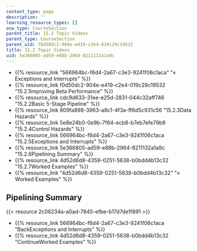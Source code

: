 ```yaml
---
content_type: page
description: ''
learning_resource_types: []
ocw_type: CourseSection
parent_title: 15.2 Topic Videos
parent_type: CourseSection
parent_uid: f0d50dc2-904e-e419-c2e4-019c29c19532
title: 15.2 Topic Videos
uid: 5e366805-ad59-e88b-2964-8211132a1a9c
---
```


*   {{% resource_link "566964bc-f6d4-2a67-c3e3-9241f06c1aca" "« Exceptions and Interrupts" %}}
*   {{% resource_link f0d50dc2-904e-e419-c2e4-019c29c19532 "15.2.1Improving Beta Performance" %}}
*   {{% resource_link cdc9d633-31ee-e25d-2831-044c32aff746 "15.2.2Basic 5-Stage Pipeline" %}}
*   {{% resource_link 809fa898-3963-a8c1-4f3a-ff6d5c931c56 "15.2.3Data Hazards" %}}
*   {{% resource_link 5e8e24b0-0e9b-7f64-ecb8-b7eb7efe79b9 "15.2.4Control Hazards" %}}
*   {{% resource_link 566964bc-f6d4-2a67-c3e3-9241f06c1aca "15.2.5Exceptions and Interrupts" %}}
*   {{% resource_link 5e366805-ad59-e88b-2964-8211132a1a9c "15.2.6Pipelining Summary" %}}
*   {{% resource_link 4d52d6d8-4359-0251-5638-b0bdd4b13c32 "15.2.7Worked Examples" %}}
*   {{% resource_link "4d52d6d8-4359-0251-5638-b0bdd4b13c32" "» Worked Examples" %}}

Pipelining Summary
------------------

{{< resource 2c06234a-a0ad-7845-efbe-b17d7de1f891 >}}

*   {{% resource_link 566964bc-f6d4-2a67-c3e3-9241f06c1aca "BackExceptions and Interrupts" %}}
*   {{% resource_link 4d52d6d8-4359-0251-5638-b0bdd4b13c32 "ContinueWorked Examples" %}}